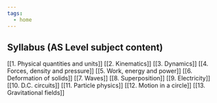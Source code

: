 ```yaml
---
tags:
  - home
---
```

## Syllabus (AS Level subject content)

[[1. Physical quantities and units]]
[[2. Kinematics]]
[[3. Dynamics]]
[[4. Forces, density and pressure]]
[[5. Work, energy and power]]
[[6. Deformation of solids]]
[[7. Waves]]
[[8. Superposition]]
[[9. Electricity]]
[[10. D.C. circuits]]
[[11. Particle physics]]
[[12. Motion in a circle]]
[[13. Gravitational fields]]
